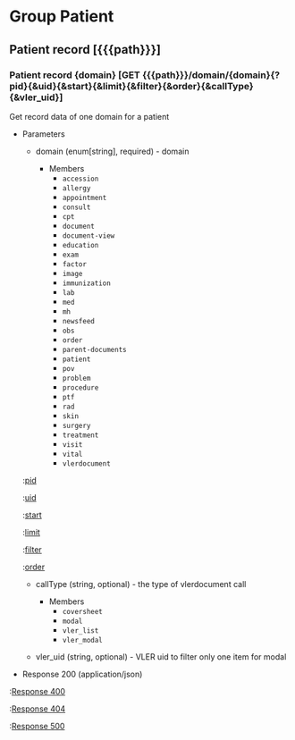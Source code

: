 # Group Patient

## Patient record [{{{path}}}]

### Patient record {domain} [GET {{{path}}}/domain/{domain}{?pid}{&uid}{&start}{&limit}{&filter}{&order}{&callType}{&vler_uid}]

Get record data of one domain for a patient

+ Parameters

    + domain (enum[string], required) - domain

        + Members
            + `accession`
            + `allergy`
            + `appointment`
            + `consult`
            + `cpt`
            + `document`
            + `document-view`
            + `education`
            + `exam`
            + `factor`
            + `image`
            + `immunization`
            + `lab`
            + `med`
            + `mh`
            + `newsfeed`
            + `obs`
            + `order`
            + `parent-documents`
            + `patient`
            + `pov`
            + `problem`
            + `procedure`
            + `ptf`
            + `rad`
            + `skin`
            + `surgery`
            + `treatment`
            + `visit`
            + `vital`
            + `vlerdocument`


    :[pid]({{{common}}}/parameters/pid.md)

    :[uid]({{{common}}}/parameters/uid.md)

    :[start]({{{common}}}/parameters/start.md)

    :[limit]({{{common}}}/parameters/limit.md)

    :[filter]({{{common}}}/parameters/filter.md)

    :[order]({{{common}}}/parameters/order.md)

    + callType (string, optional) - the type of vlerdocument call

        + Members
            + `coversheet`
            + `modal`
            + `vler_list`
            + `vler_modal`

    + vler_uid (string, optional) - VLER uid to filter only one item for modal


+ Response 200 (application/json)

:[Response 400]({{{common}}}/responses/400.md)

:[Response 404]({{{common}}}/responses/404.md)

:[Response 500]({{{common}}}/responses/500.md)

